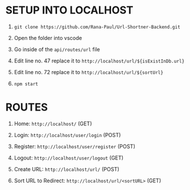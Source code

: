 
# SETUP INTO LOCALHOST

1) `git clone https://github.com/Rana-Paul/Url-Shortner-Backend.git`

2) Open the folder into vscode

3) Go inside of the `api/routes/url` file

4) Edit line no. 47 replace it to ``http://localhost/url/${isExistInDb.url}``

5) Edit line no. 72 replace it to ``http://localhost/url/${sortUrl}``

6) `npm start`

# ROUTES

1) Home: `http://localhost/` (GET)

2) Login: `http://localhost/user/login` (POST)

2) Register: `http://localhost/user/register` (POST)

3) Logout: `http://localhost/user/logout` (GET)

4) Create URL: `http://localhost/url/` (POST)

5) Sort URL to Redirect: `http://localhost/url/<sortURL>` (GET)
 

